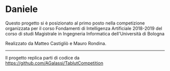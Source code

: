 # Daniele

Questo progetto si è posizionato al primo posto nella competizione organizzata per il corso Fondamenti di Intelligenza Artificiale 2018-2019 del corso di studi Magistrale in Ingegneria Informatica dell'Università di Bologna

Realizzato da Matteo Castigliò e Mauro Rondina.


***
Il progetto replica parti di codice da https://github.com/AGalassi/TablutCompetition 
